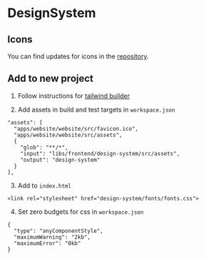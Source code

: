 # DesignSystem

## Icons

You can find updates for icons in the [repository](https://heroicons.com/).

## Add to new project

1. Follow instructions for [tailwind builder](https://github.com/mw-angular/toolbox/tree/main/libs/mw-angular/tailwindcss-builder#mw-angulartailwindcss-builder)

2. Add assets in build and test targets in `workspace.json`

```
"assets": [
  "apps/website/website/src/favicon.ico",
  "apps/website/website/src/assets",
  {
    "glob": "**/*",
    "input": "libs/frontend/design-system/src/assets",
    "output": "design-system"
  }
],
```

3. Add to `index.html`

```
<link rel="stylesheet" href="design-system/fonts/fonts.css">
```

4. Set zero budgets for css in `workspace.json`

```
{
  "type": "anyComponentStyle",
  "maximumWarning": "2kb",
  "maximumError": "0kb"
}
```

